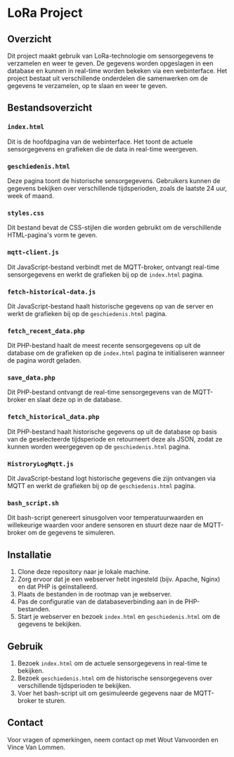 # LoRa Project

## Overzicht

Dit project maakt gebruik van LoRa-technologie om sensorgegevens te verzamelen en weer te geven. De gegevens worden opgeslagen in een database en kunnen in real-time worden bekeken via een webinterface. Het project bestaat uit verschillende onderdelen die samenwerken om de gegevens te verzamelen, op te slaan en weer te geven.

## Bestandsoverzicht

### `index.html`
Dit is de hoofdpagina van de webinterface. Het toont de actuele sensorgegevens en grafieken die de data in real-time weergeven.

### `geschiedenis.html`
Deze pagina toont de historische sensorgegevens. Gebruikers kunnen de gegevens bekijken over verschillende tijdsperioden, zoals de laatste 24 uur, week of maand.

### `styles.css`
Dit bestand bevat de CSS-stijlen die worden gebruikt om de verschillende HTML-pagina's vorm te geven.

### `mqtt-client.js`
Dit JavaScript-bestand verbindt met de MQTT-broker, ontvangt real-time sensorgegevens en werkt de grafieken bij op de `index.html` pagina.

### `fetch-historical-data.js`
Dit JavaScript-bestand haalt historische gegevens op van de server en werkt de grafieken bij op de `geschiedenis.html` pagina.

### `fetch_recent_data.php`
Dit PHP-bestand haalt de meest recente sensorgegevens op uit de database om de grafieken op de `index.html` pagina te initialiseren wanneer de pagina wordt geladen.

### `save_data.php`
Dit PHP-bestand ontvangt de real-time sensorgegevens van de MQTT-broker en slaat deze op in de database.

### `fetch_historical_data.php`
Dit PHP-bestand haalt historische gegevens op uit de database op basis van de geselecteerde tijdsperiode en retourneert deze als JSON, zodat ze kunnen worden weergegeven op de `geschiedenis.html` pagina.

### `HistroryLogMqtt.js`
Dit JavaScript-bestand logt historische gegevens die zijn ontvangen via MQTT en werkt de grafieken bij op de `geschiedenis.html` pagina.

### `bash_script.sh`
Dit bash-script genereert sinusgolven voor temperatuurwaarden en willekeurige waarden voor andere sensoren en stuurt deze naar de MQTT-broker om de gegevens te simuleren.

## Installatie

1. Clone deze repository naar je lokale machine.
2. Zorg ervoor dat je een webserver hebt ingesteld (bijv. Apache, Nginx) en dat PHP is geïnstalleerd.
3. Plaats de bestanden in de rootmap van je webserver.
4. Pas de configuratie van de databaseverbinding aan in de PHP-bestanden.
5. Start je webserver en bezoek `index.html` en `geschiedenis.html` om de gegevens te bekijken.

## Gebruik

1. Bezoek `index.html` om de actuele sensorgegevens in real-time te bekijken.
2. Bezoek `geschiedenis.html` om de historische sensorgegevens over verschillende tijdsperioden te bekijken.
3. Voer het bash-script uit om gesimuleerde gegevens naar de MQTT-broker te sturen.

## Contact

Voor vragen of opmerkingen, neem contact op met Wout Vanvoorden en Vince Van Lommen.

